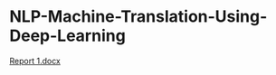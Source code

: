 # NLP-Machine-Translation-Using-Deep-Learning
[Report 1.docx](https://github.com/Ahmed1560/NLP-Machine-Translation-Using-Deep-Learning/files/7798168/Report.1.docx)
